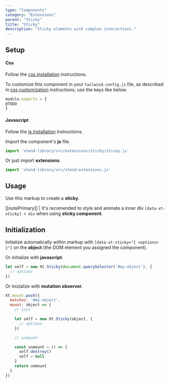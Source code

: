 ```yaml
---
type: "Components"
category: "Extensions"
parent: "Sticky"
title: "Sticky"
description: "Sticky elements with complex interactions."
---
```


## Setup

#### Css

Follow the [css installation](/introduction/getting-started/setup#css-installation) instructions.

To customize this component in your `tailwind.config.js` file, as described in [css customization](/introduction/getting-started/setup#css-customization) instructions, use the keys like below.

```jsx
module.exports = {
@TODO
}
```

#### Javascript

Follow the [js installation](/introduction/getting-started/setup#js-installation) instructions.

Import the component's **js** file.

```jsx
import 'xtend-library/src/extensions/sticky/sticky.js'
```

Or just import **extensions**.

```jsx
import 'xtend-library/src/xtend-extensions.js'
```

## Usage

Use this markup to create a **sticky**.

<script type="text/plain" class="language-markup">
  <div data-xt-xticky>
    <div>
      <!-- content -->
    </div>
  </div>
</script>

[[notePrimary]]
| It's recomended to style and animate a inner div <code>[data-xt-xticky] > div</code> when using <strong>sticky component</strong>.

## Initialization

Initialize automatically within markup with `[data-xt-sticky="{ <options> }"]` on the **object** (the DOM element you assigned the component).

Or initialize with **javascript**.

```js
let self = new Xt.Sticky(document.querySelector('#my-object'), {
  // options
})
```

Or inizialize with **mutation observer**.

```js
Xt.mount.push({
  matches: '#my-object',
  mount: object => {
    // init

    let self = new Xt.Sticky(object, {
      // options
    })

    // unmount

    const unmount = () => {
      self.destroy()
      self = null
    }
    return unmount
  }
})
```
